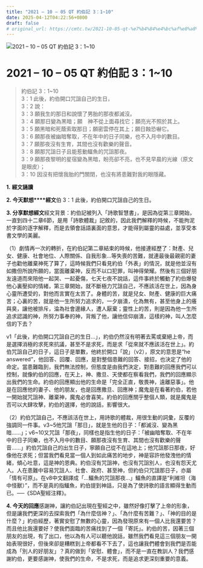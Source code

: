 ```yaml
---
title: "2021 – 10 – 05 QT 約伯記 3：1~10"
date: 2025-04-12T04:22:56+0800
draft: false
# original_url: https://cmtc.tw/2021-10-05-qt-%e7%b4%84%e4%bc%af%e8%a8%98-3%ef%bc%9a110
---
```


![2021 – 10 – 05 QT 約伯記 3：1~10](/images/qt.jpg   "2021 – 10 – 05 QT 約伯記 3：1~10")

# 2021 – 10 – 05 QT 約伯記 3：1~10

> 約伯記 3：1~10  
> 3：1 此後，約伯開口咒詛自己的生日，  
> 3：2 說：  
> 3：3 願我生的那日和說懷了男胎的那夜都滅沒。  
> 3：4 願那日變為黑暗；願　神不從上面尋找它；願亮光不照於其上。  
> 3：5 願黑暗和死蔭索取那日；願密雲停在其上；願日蝕恐嚇它。  
> 3：6 願那夜被幽暗奪取，不在年中的日子同樂，也不入月中的數目。  
> 3：7 願那夜沒有生育，其間也沒有歡樂的聲音。  
> 3：8 願那咒詛日子且能惹動鱷魚的咒詛那夜。  
> 3：9 願那夜黎明的星宿變為黑暗，盼亮卻不亮，也不見早晨的光線（原文是眼皮）；  
> 3：10 因沒有把懷我胎的門關閉，也沒有將患難對我的眼隱藏。

**1.** **經文誦讀**

**2. 今天默想****經文**伯 3：1 此後，約伯開口咒詛自己的生日。

**3. 分享默想經文**經文背景：約伯記被列入「詩歌智慧書」，是因為從第三章開始，一直到四十二章6節，是用「詩歌體裁」記敘的，因此我們解釋的時候，不能拘泥於字面的逐字解釋，而是去領會話語裏面的意思，才能得到屬靈的益處，並享受本書文學的美麗。

（1）劇情再一次的轉折，在約伯記第二章結束的時候，他接連經歷了：財產、兒女、健康、社會地位、人際關係、自我形象…等失喪的苦難，就連最後最親密的妻子也勸他離棄神死了算了，這時候我們只看見約伯「外表」的情況，就是他並沒有如撒但所說所願的，當面離棄神，反而不以口犯罪，叫神得榮耀。然後有三個好朋友遠道而來陪他一起哭、一起憂傷，七天七夜不說話，這件事終於觸動了約伯爆發他心裏壓抑的情緒，第三章開始，就不斷極力咒詛自己，不應該活在世上，因為身心靈所遭受的，對他而言實在太苦了。身體的苦，就是兒女、財產、健康的巨大痛苦；心裏的苦，就是他一生所努力追求的，一夕崩潰，化為無有，甚至他身上的癢與臭，讓他被排斥，淪為社會邊緣人，遭人厭棄；靈性上的苦，則是因為他一生所追求認識的神，所努力事奉的神，背叛了他，讓他信仰崩潰，這樣的神，叫人怎麼信的下去？

v1「此後，約伯開口咒詛自己的生日…」，約伯仍然沒有明著去罵或棄絕上帝，而是選擇消極的求死來抗議，甚至不是求死，而是求「從來就不應該活在世上」。約伯咒詛自己的日子，這日子是單數，他終於開口「說」（v2），原文的意思是“he answered”，他回答、回覆、回應，是對整個患難的回答、接招，也決定了他的命定。當患難臨到，我們無法控制，但態度是由我們決定，對患難的回應我們可以控制，就像約伯的回應，在天上，神、撒旦、天使都在察看我們，我們的回應顯示出我們的生命。約伯的回應顯出他的生命是「完全正直，敬畏神，遠離惡事」。他是在回應他的妻子、他的朋友，也是回應撒旦、回應神；魔鬼是在看著約伯，若他一開始就咒詛神、離棄神，魔鬼必會喜笑。約伯的回應關乎整個人類，就是魔鬼是否可以大肆攻擊，約伯的選擇，他的說話，影響很大。

（2）約伯咒詛自己，不應該活在世上，用詩歌的體裁，用很生動的詞彙，反覆的強調同一件事。v3~5他咒詛「那日」，就是生他的日子：「都滅沒、變為黑暗……」；v6~10又咒詛「那夜」，同樣也是指生他的日子：「被幽暗奪取、不在年中的日子同樂，也不入月中的數目、願那夜沒有生育、其間也沒有歡樂的聲音……」約伯咒詛自己的出生日子，寧願自己從不在這地上；他咒詛那日那夜，好像他在求死；但當我們看見當一個人到如此痛苦的地步，神是容許他發洩他的情緒，傾心吐意，這是神的恩典。約伯沒有咒詛神，也沒有咒詛別人，也沒有怨天尤人。人在患難中容易咒詛人、社會、政府、甚至神，但約伯只咒詛那日子，亦屬「情有可原」。在v8中文翻譯成「…鱷魚的咒詛那夜…」鱷魚的直譯是“利維坦（海中怪獸）”，而不是真的指鱷魚，約伯提到神話，只是為了使詩歌的語言顯得生動而已。──《SDA聖經注釋》。

**4. 今天的回應**感謝神，讓約伯記出現在聖經之中，雖然好像打擊了上帝的形象，但是讓我們更深的去探索我們「為什麼信神？」、「為什麼有苦難？」、「神的目的是什麼？」約伯經歷，著實安慰了無數的心靈，因為發現原來有一個人比我還要苦？而且他比我還要好？使我們面臨的苦痛找到了一個「寄託」。約伯的苦，因著三個朋友的出現，有了出口，他以為有人可以聽他說話，雖然我們看見這三個朋友一開始表現很好，但後來卻是糟糕到上帝都看不下去了，這也讓我們體會到我們是否能成為「別人的好朋友」？真的做到「安慰、體會」，而不是一直在教訓人？我們感謝約伯，更要感謝神，使我們的生命，不是求死，而是追求更深刻重要的意義。